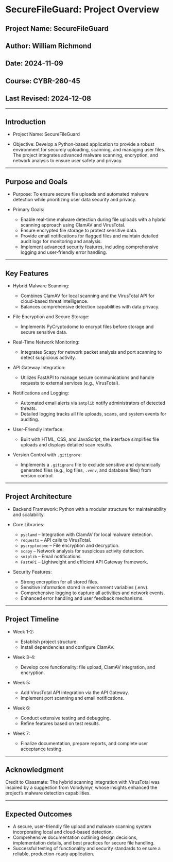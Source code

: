 # SecureFileGuard: Project Overview

## Project Name: SecureFileGuard

## Author: William Richmond

## Date: 2024-11-09

## Course: CYBR-260-45

## Last Revised: 2024-12-08

___

## Introduction

- Project Name: SecureFileGuard

- Objective: Develop a Python-based application to provide a robust environment for securely uploading, scanning, and managing user files. The project integrates advanced malware scanning, encryption, and network analysis to ensure user safety and privacy.

___

## Purpose and Goals

- Purpose: To ensure secure file uploads and automated malware detection while prioritizing user data security and 
privacy.

- Primary Goals:
  - Enable real-time malware detection during file uploads with a hybrid scanning approach using ClamAV and VirusTotal.
  - Ensure encrypted file storage to protect sensitive data.
  - Provide email notifications for flagged files and maintain detailed audit logs for monitoring and analysis.
  - Implement advanced security features, including comprehensive logging and user-friendly error handling. 

___

## Key Features

- Hybrid Malware Scanning:

    - Combines ClamAV for local scanning and the VirusTotal API for cloud-based threat intelligence.
    - Balances comprehensive detection capabilities with data privacy.

- File Encryption and Secure Storage:

    - Implements PyCryptodome to encrypt files before storage and secure sensitive data.

- Real-Time Network Monitoring:

    - Integrates Scapy for network packet analysis and port scanning to detect suspicious activity.

- API Gateway Integration:

    - Utilizes FastAPI to manage secure communications and handle requests to external services (e.g., VirusTotal).

- Notifications and Logging:

    - Automated email alerts via `smtplib` notify administrators of detected threats.
    - Detailed logging tracks all file uploads, scans, and system events for auditing.

- User-Friendly Interface:

    - Built with HTML, CSS, and JavaScript, the interface simplifies file uploads and displays detailed scan results.

- Version Control with `.gitignore`:

    - Implements a `.gitignore` file to exclude sensitive and dynamically generated files (e.g., log files, `.venv`, and 
  database files) from version control.

___

## Project Architecture

- Backend Framework: Python with a modular structure for maintainability and scalability.

- Core Libraries:

    - `pyclamd` – Integration with ClamAV for local malware detection.
    - `requests` – API calls to VirusTotal.
    - `pycryptodome` – File encryption and decryption.
    - `scapy` – Network analysis for suspicious activity detection.
    - `smtplib` – Email notifications.
    - `FastAPI` – Lightweight and efficient API Gateway framework.

- Security Features:

    - Strong encryption for all stored files.
    - Sensitive information stored in environment variables (.env). 
    - Comprehensive logging to capture all activities and network events.
    - Enhanced error handling and user feedback mechanisms.

___

## Project Timeline

- Week 1-2:

    - Establish project structure.
    - Install dependencies and configure ClamAV.

- Week 3-4:

    - Develop core functionality: file upload, ClamAV integration, and encryption.

- Week 5:

    - Add VirusTotal API integration via the API Gateway.
    - Implement port scanning and email notifications.

- Week 6:

    - Conduct extensive testing and debugging.
    - Refine features based on test results.

- Week 7:

    - Finalize documentation, prepare reports, and complete user acceptance testing.

___

## Acknowledgment

Credit to Classmate: The hybrid scanning integration with VirusTotal was inspired by a suggestion from Volodymyr, whose insights enhanced the project’s malware detection capabilities.

___

## Expected Outcomes

- A secure, user-friendly file upload and malware scanning system incorporating local and cloud-based detection.
- Comprehensive documentation outlining design decisions, implementation details, and best practices for secure file 
  handling.
- Successful testing of functionality and security standards to ensure a reliable, production-ready application.
